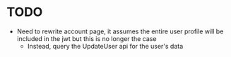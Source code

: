 # TODO

- Need to rewrite account page, it assumes the entire user profile will be included in the jwt but this is no longer the case
  - Instead, query the UpdateUser api for the user's data